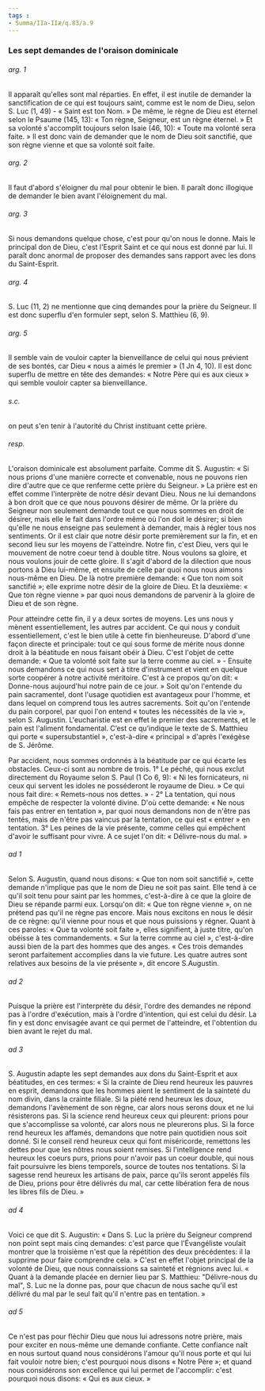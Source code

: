```yaml
---
tags : 
- Summa/IIa-IIæ/q.83/a.9
---
```


### Les sept demandes de l'oraison dominicale

###### arg. 1
Il apparaît qu'elles sont mal réparties. En effet, il est inutile de demander la sanctification de ce qui est toujours saint, comme est le nom de Dieu, selon S. Luc (1, 49) - « Saint est ton Nom. » De même, le règne de Dieu est éternel selon le Psaume (145, 13): « Ton règne, Seigneur, est un règne éternel. » Et sa volonté s'accomplit toujours selon Isaie (46, 10): « Toute ma volonté sera faite. » Il est donc vain de demander que le nom de Dieu soit sanctifié, que son règne vienne et que sa volonté soit faite. 

###### arg. 2
Il faut d'abord s'éloigner du mal pour obtenir le bien. Il paraît donc illogique de demander le bien avant l'éloignement du mal. 

###### arg. 3
Si nous demandons quelque chose, c'est pour qu'on nous le donne. Mais le principal don de Dieu, c'est l'Esprit Saint et ce qui nous est donné par lui. Il paraît donc anormal de proposer des demandes sans rapport avec les dons du Saint-Esprit. 

###### arg. 4
S. Luc (11, 2) ne mentionne que cinq demandes pour la prière du Seigneur. Il est donc superflu d'en formuler sept, selon S. Matthieu (6, 9). 

###### arg. 5
Il semble vain de vouloir capter la bienveillance de celui qui nous prévient de ses bontés, car Dieu « nous a aimés le premier » (1 Jn 4, 10). Il est donc superflu de mettre en tête des demandes: « Notre Père qui es aux cieux » qui semble vouloir capter sa bienveillance. 

###### s.c.
on peut s'en tenir à l'autorité du Christ instituant cette prière. 

###### resp.
L'oraison dominicale est absolument parfaite. Comme dit S. Augustin: « Si nous prions d'une manière correcte et convenable, nous ne pouvons rien dire d'autre que ce que renferme cette prière du Seigneur. » La prière est en effet comme l'interprète de notre désir devant Dieu. Nous ne lui demandons à bon droit que ce que nous pouvons désirer de même. Or la prière du Seigneur non seulement demande tout ce que nous sommes en droit de désirer, mais elle le fait dans l'ordre même où l'on doit le désirer; si bien qu'elle ne nous enseigne pas seulement à demander, mais à régler tous nos sentiments. Or il est clair que notre désir porte premièrement sur la fin, et en second lieu sur les moyens de l'atteindre. Notre fin, c'est Dieu, vers qui le mouvement de notre coeur tend à double titre. Nous voulons sa gloire, et nous voulons jouir de cette gloire. Il s'agit d'abord de la dilection que nous portons à Dieu lui-même, et ensuite de celle par quoi nous nous aimons nous-même en Dieu. De là notre première demande: « Que ton nom soit sanctifié »; elle exprime notre désir de la gloire de Dieu. Et la deuxième: « Que ton règne vienne » par quoi nous demandons de parvenir à la gloire de Dieu et de son règne. 

Pour atteindre cette fin, il y a deux sortes de moyens. Les uns nous y mènent essentiellement, les autres par accident. Ce qui nous y conduit essentiellement, c'est le bien utile à cette fin bienheureuse. D'abord d'une façon directe et principale: tout ce qui sous forme de mérite nous donne droit à la béatitude en nous faisant obéir à Dieu. C'est l'objet de cette demande: « Que ta volonté soit faite sur la terre comme au ciel. » - Ensuite nous demandons ce qui nous sert à titre d'instrument et vient en quelque sorte coopérer à notre activité méritoire. C'est à ce propos qu'on dit: « Donne-nous aujourd'hui notre pain de ce jour. » Soit qu'on l'entende du pain sacramentel, dont l'usage quotidien est avantageux pour l'homme, et dans lequel on comprend tous les autres sacrements. Soit qu'on l'entende du pain corporel, par quoi l'on entend « toutes les nécessités de la vie », selon S. Augustin. L'eucharistie est en effet le premier des sacrements, et le pain est l'aliment fondamental. C’est ce qu’indique le texte de S. Matthieu qui porte « supersubstantiel », c'est-à-dire « principal » d'après l'exégèse de S. Jérôme. 

Par accident, nous sommes ordonnés à la béatitude par ce qui écarte les obstacles. Ceux-ci sont au nombre de trois. 1° Le péché, qui nous exclut directement du Royaume selon S. Paul (1 Co 6, 9): « Ni les fornicateurs, ni ceux qui servent les idoles ne posséderont le royaume de Dieu. » Ce qui nous fait dire: « Remets-nous nos dettes. » - 2° La tentation, qui nous empêche de respecter la volonté divine. D'où cette demande: « Ne nous fais pas entrer en tentation », par quoi nous demandons non de n'être pas tentés, mais de n'être pas vaincus par la tentation, ce qui est « entrer » en tentation. 3° Les peines de la vie présente, comme celles qui empêchent d'avoir le suffisant pour vivre. A ce sujet l'on dit: « Délivre-nous du mal. » 

###### ad 1
Selon S. Augustin, quand nous disons: « Que ton nom soit sanctifié », cette demande n'implique pas que le nom de Dieu ne soit pas saint. Elle tend à ce qu'il soit tenu pour saint par les hommes, c'est-à-dire à ce que la gloire de Dieu se répande parmi eux. Lorsqu'on dit: « Que ton règne vienne », on ne prétend pas qu'il ne règne pas encore. Mais nous excitons en nous le désir de ce règne: qu'il vienne pour nous et que nous puissions y régner. Quant à ces paroles: « Que ta volonté soit faite », elles signifient, à juste titre, qu'on obéisse à tes commandements. « Sur la terre comme au ciel », c'est-à-dire aussi bien de la part des hommes que des anges. « Ces trois demandes seront parfaitement accomplies dans la vie future. Les quatre autres sont relatives aux besoins de la vie présente », dit encore S.Augustin. 

###### ad 2
Puisque la prière est l'interprète du désir, l'ordre des demandes ne répond pas à l'ordre d'exécution, mais à l'ordre d'intention, qui est celui du désir. La fin y est donc envisagée avant ce qui permet de l'atteindre, et l'obtention du bien avant le rejet du mal. 

###### ad 3
S. Augustin adapte les sept demandes aux dons du Saint-Esprit et aux béatitudes, en ces termes: « Si la crainte de Dieu rend heureux les pauvres en esprit, demandons que les hommes aient le sentiment de la sainteté du nom divin, dans la crainte filiale. Si la piété rend heureux les doux, demandons l'avènement de son règne, car alors nous serons doux et ne lui résisterons pas. Si la science rend heureux ceux qui pleurent: prions pour que s'accomplisse sa volonté, car alors nous ne pleurerons plus. Si la force rend heureux les affamés, demandons que notre pain quotidien nous soit donné. Si le conseil rend heureux ceux qui font miséricorde, remettons les dettes pour que les nôtres nous soient remises. Si l'intelligence rend heureux les coeurs purs, prions pour n'avoir pas un coeur double, qui nous fait poursuivre les biens temporels, source de toutes nos tentations. Si la sagesse rend heureux les artisans de paix, parce qu'ils seront appelés fils de Dieu, prions pour être délivrés du mal, car cette libération fera de nous les libres fils de Dieu. » 

###### ad 4
Voici ce que dit S. Augustin: « Dans S. Luc la prière du Seigneur comprend non point sept mais cinq demandes: c'est parce que l'Évangéliste voulait montrer que la troisième n'est que la répétition des deux précédentes: il la supprime pour faire comprendre cela. » C'est en effet l'objet principal de la volonté de Dieu, que nous connaissions sa sainteté et régnions avec lui. « Quant à la demande placée en dernier lieu par S. Matthieu: "Délivre-nous du mal", S. Luc ne la donne pas, pour que chacun de nous sache qu'il est délivré du mal par le seul fait qu'il n'entre pas en tentation. » 

###### ad 5
Ce n'est pas pour fléchir Dieu que nous lui adressons notre prière, mais pour exciter en nous-même une demande confiante. Cette confiance naît en nous surtout quand nous considérons l'amour qu'il nous porte et qui lui fait vouloir notre bien; c'est pourquoi nous disons « Notre Père »; et quand nous considérons son excellence qui lui permet de l'accomplir: c'est pourquoi nous disons: « Qui es aux cieux. » 


